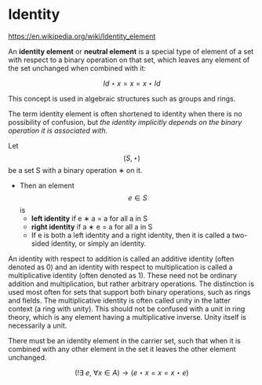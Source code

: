 # Identity

https://en.wikipedia.org/wiki/Identity_element

An **identity element** or **neutral element** is a special type of element of a set with respect to a binary operation on that set, which leaves any element of the set unchanged when combined with it:

$$Id \star x = x = x \star Id$$

This concept is used in algebraic structures such as groups and rings.

The term identity element is often shortened to identity when there is no possibility of confusion, but *the identity implicitly depends on the binary operation it is associated with*.

Let $$(S, \star)$$ be a set S with a binary operation ∗ on it.
- Then an element $$e \in S$$ is 
  - **left identity** if e ∗ a = a for all a in S
  - **right identity** if a ∗ e = a for all a in S
  - If e is both a left identity and a right identity, then it is called a two-sided identity, or simply an identity.

An identity with respect to addition is called an additive identity (often denoted as 0) and an identity with respect to multiplication is called a multiplicative identity (often denoted as 1). These need not be ordinary addition and multiplication, but rather arbitrary operations. The distinction is used most often for sets that support both binary operations, such as rings and fields. The multiplicative identity is often called unity in the latter context (a ring with unity). This should not be confused with a unit in ring theory, which is any element having a multiplicative inverse. Unity itself is necessarily a unit.




There must be an identity element in the carrier set, such that when it is combined with any other element in the set it leaves the other element unchanged.

$$(!\exists\ e,\ \forall x \in A) \to (e \star x = x = x \star e)$$
